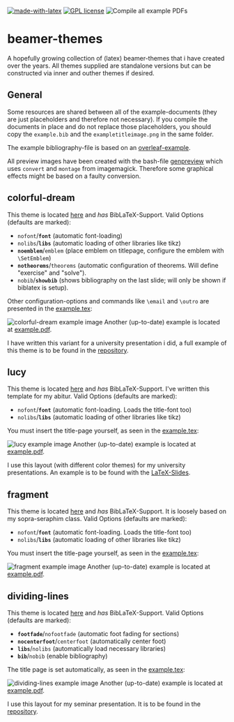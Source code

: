 [![made-with-latex](https://img.shields.io/badge/Made%20with-LaTeX-1f425f.svg)](https://www.latex-project.org/) [![GPL license](https://img.shields.io/badge/License-GPL-blue.svg)](http://perso.crans.org/besson/LICENSE.html) ![Compile all example PDFs](https://github.com/EagleoutIce/beamer-themes/workflows/Compile%20all%20example%20PDFs/badge.svg)
# beamer-themes

A hopefully growing collection of (latex) beamer-themes that i have created over the years.
All themes supplied are standalone versions but can be constructed via inner and outher themes if desired.

## General

Some resources are shared between all of the example-documents (they are just placeholders and therefore not necessary). If you compile the documents in place and do not replace those placeholders, you should copy the `example.bib` and the `exampletitleimage.png` in the same folder.

The example bibliography-file is based on an [overleaf-example](https://www.overleaf.com/learn/latex/Bibliography_management_in_LaTeX).

All preview images have been created with the bash-file [genpreview](genpreview) which uses `convert` and `montage` from imagemagick. Therefore some graphical effects might be based on a faulty conversion.

## colorful-dream

This theme is located [here](./colorful-dream) and _has_ BibLaTeX-Support.
Valid Options (defaults are marked):

- `nofont`/__`font`__ (automatic font-loading)
- `nolibs`/__`libs`__ (automatic loading of other libraries like tikz)
- __`noemblem`__/`emblem` (place emblem on titlepage, configure the emblem with `\SetEmblem`)
- __`notheorems`__/`theorems` (automatic configuration of theorems. Will define "exercise" and "solve").
- `nobib`/__`showbib`__ (shows bibliography on the last slide; will only be shown if biblatex is setup).

Other configuration-options and commands like `\email` and `\outro` are presented in the [example.tex](colorful-dream/example.tex):

![colorful-dream example image](colorful-dream/example.png)
Another (up-to-date) example is located at [example.pdf](https://github.com/EagleoutIce/beamer-themes/blob/gh-pages/colorful-dream/example.pdf).

I have written this variant for a university presentation i did, a full example of this theme is to be found in the [repository](https://github.com/EagleoutIce/eidi-pseudo-rep20).

## lucy

This theme is located [here](./lucy) and _has_ BibLaTeX-Support. I've written this template for my abitur.
Valid Options (defaults are marked):

- `nofont`/__`font`__ (automatic font-loading. Loads the title-font too)
- `nolibs`/__`libs`__ (automatic loading of other libraries like tikz)

You must insert the title-page yourself, as seen in the [example.tex](lucy/example.tex):

![lucy example image](lucy/example.png)
Another (up-to-date) example is located at [example.pdf](https://github.com/EagleoutIce/beamer-themes/blob/gh-pages/lucy/example.pdf).

I use this layout (with different color themes) for my university presentations. An example is to be found with the [LaTeX-Slides](https://github.com/EagleoutIce/slides-latex-basics).
## fragment

This theme is located [here](./fragment) and _has_ BibLaTeX-Support. It is loosely based on my sopra-seraphim class.
Valid Options (defaults are marked):

- `nofont`/__`font`__ (automatic font-loading. Loads the title-font too)
- `nolibs`/__`libs`__ (automatic loading of other libraries like tikz)

You must insert the title-page yourself, as seen in the [example.tex](fragment/example.tex):

![fragment example image](fragment/example.png)
Another (up-to-date) example is located at [example.pdf](https://github.com/EagleoutIce/beamer-themes/blob/gh-pages/fragment/example.pdf).

## dividing-lines

This theme is located [here](./dividing-lines) and _has_ BibLaTeX-Support.
Valid Options (defaults are marked):

- __`footfade`__/`nofootfade` (automatic foot fading for sections)
- __`nocenterfoot`__/`centerfoot` (automatically center foot)
- __`libs`__/`nolibs` (automatically load necessary libraries)
- __`bib`__/`nobib` (enable bibliography)

The title page is set automatically, as seen in the [example.tex](dividing-lines/example.tex):

![dividing-lines example image](dividing-lines/example.png)
Another (up-to-date) example is located at [example.pdf](https://github.com/EagleoutIce/beamer-themes/blob/gh-pages/dividing-lines/example.pdf).

I use this layout for my seminar presentation. It is to be found in the [repository](https://github.com/EagleoutIce/slides-rtds-trusting-trust).
